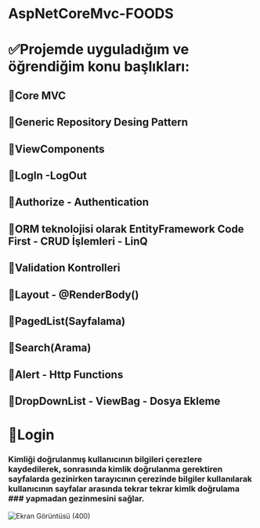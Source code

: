 # AspNetCoreMvc-FOODS
# ✅Projemde uyguladığım ve öğrendiğim konu başlıkları:
## 💎Core MVC
## 💎Generic Repository Desing Pattern
## 💎ViewComponents
## 💎LogIn -LogOut
## 💎Authorize - Authentication
## 💎ORM teknolojisi olarak EntityFramework  Code First - CRUD İşlemleri - LinQ
## 💎Validation Kontrolleri
## 💎Layout - @RenderBody() 
## 💎PagedList(Sayfalama) 
## 💎Search(Arama) 
## 💎Alert - Http Functions 
## 💎DropDownList - ViewBag - Dosya Ekleme
# 📌Login
### Kimliği doğrulanmış kullanıcının bilgileri çerezlere kaydedilerek, sonrasında kimlik doğrulanma gerektiren sayfalarda gezinirken tarayıcının çerezinde bilgiler kullanılarak kullanıcının sayfalar arasında tekrar tekrar kimlk doğrulama ### yapmadan gezinmesini sağlar.
![Ekran Görüntüsü (400)](https://github.com/user-attachments/assets/51c0d24b-5bb5-4f02-80dd-0fb2e00efe50)
